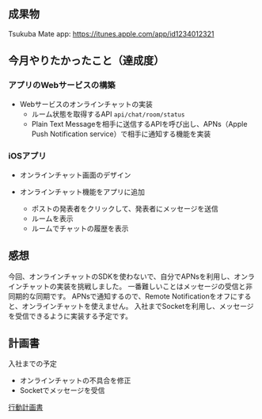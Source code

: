 ## 成果物
Tsukuba Mate app: https://itunes.apple.com/app/id1234012321

## 今月やりたかったこと（達成度）

### アプリのWebサービスの構築

- Webサービスのオンラインチャットの実装
	- ルーム状態を取得するAPI `api/chat/room/status`
	- Plain Text Messageを相手に送信するAPIを呼び出し、APNs（Apple Push Notification service）で相手に通知する機能を実装

### iOSアプリ

- オンラインチャット画面のデザイン

- オンラインチャット機能をアプリに追加
	- ポストの発表者をクリックして、発表者にメッセージを送信
	- ルームを表示
	- ルームでチャットの履歴を表示

## 感想

今回、オンラインチャットのSDKを使わないで、自分でAPNsを利用し、オンラインチャットの実装を挑戦しました。
一番難しいことはメッセージの受信と非同期的な同期です。
APNsで通知するので、Remote Notificationをオフにすると、オンラインチャットを使えません。
入社までSocketを利用し、メッセージを受信できるように実装する予定です。

## 計画書

入社までの予定

- オンラインチャットの不具合を修正
- Socketでメッセージを受信

[行動計画書](https://docs.google.com/spreadsheets/d/1BIDiOwpQF03dzojRIlaApB5w4zczjgF_dmx-hPxRKmA/edit#gid=1264619822)
